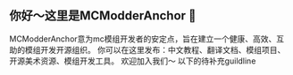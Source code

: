 ## 你好～这里是MCModderAnchor 👋
MCModderAnchor意为mc模组开发者的安定点，旨在建立一个健康、高效、互助的模组开发开源组织。
你可以在这里发布：中文教程、翻译文档、模组项目、开源美术资源、模组开发工具。
欢迎加入我们～
以下的待补充guildline
